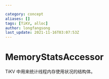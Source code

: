 ```yaml
---

category: concept
aliases: []
tags: [TiKV, alloc]
author: longfangsong
last_update: 2021-11-16T03:07:53Z
---
```


# MemoryStatsAccessor

TiKV 中用来统计线程内存使用状况的结构体。

